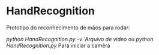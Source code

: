 # HandRecognition

Prototipo do reconhecimento de mãos
para rodar:

*python HandRecognition.py -v 'Arquivo de video*
ou 
*python HandRecognition.py* Para iniciar a camêra
